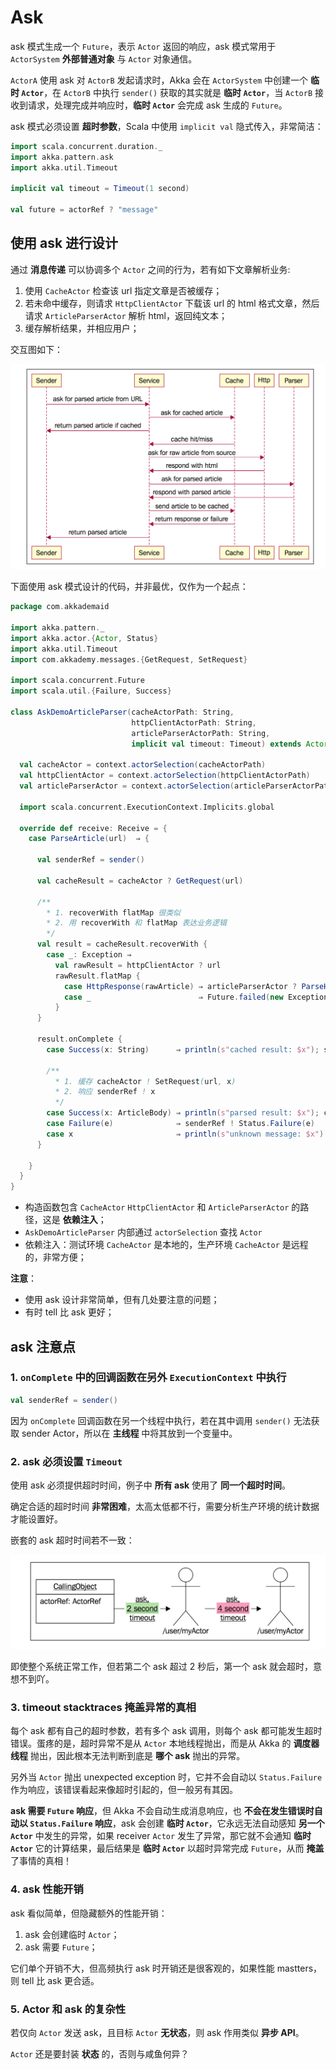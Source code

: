 # Ask

ask 模式生成一个 `Future`，表示 `Actor` 返回的响应，ask 模式常用于 `ActorSystem` **外部普通对象** 与 `Actor` 对象通信。

`ActorA` 使用 ask 对 `ActorB` 发起请求时，Akka 会在 `ActorSystem` 中创建一个 **临时 `Actor`**，在 `ActorB` 中执行 `sender()` 获取的其实就是 **临时 `Actor`**，当 `ActorB` 接收到请求，处理完成并响应时，**临时 `Actor`** 会完成 ask 生成的 `Future`。

ask 模式必须设置 **超时参数**，Scala 中使用 `implicit val` 隐式传入，非常简洁：

```Scala
import scala.concurrent.duration._
import akka.pattern.ask
import akka.util.Timeout

implicit val timeout = Timeout(1 second)

val future = actorRef ? "message"
```

## 使用 ask 进行设计

通过 **消息传递** 可以协调多个 `Actor` 之间的行为，若有如下文章解析业务:

1. 使用 `CacheActor` 检查该 url 指定文章是否被缓存；
2. 若未命中缓存，则请求 `HttpClientActor` 下载该 url 的 html 格式文章，然后请求 `ArticleParserActor` 解析 html，返回纯文本；
3. 缓存解析结果，并相应用户；

交互图如下：

![img](../images/ask-demo.png) 

下面使用 ask 模式设计的代码，并非最优，仅作为一个起点：

```Scala
package com.akkademaid

import akka.pattern._
import akka.actor.{Actor, Status}
import akka.util.Timeout
import com.akkademy.messages.{GetRequest, SetRequest}

import scala.concurrent.Future
import scala.util.{Failure, Success}

class AskDemoArticleParser(cacheActorPath: String,
                           httpClientActorPath: String,
                           articleParserActorPath: String,
                           implicit val timeout: Timeout) extends Actor {

  val cacheActor = context.actorSelection(cacheActorPath)
  val httpClientActor = context.actorSelection(httpClientActorPath)
  val articleParserActor = context.actorSelection(articleParserActorPath)

  import scala.concurrent.ExecutionContext.Implicits.global

  override def receive: Receive = {
    case ParseArticle(url)  ⇒ {

      val senderRef = sender()

      val cacheResult = cacheActor ? GetRequest(url)

      /**
        * 1. recoverWith flatMap 很类似
        * 2. 用 recoverWith 和 flatMap 表达业务逻辑
        */
      val result = cacheResult.recoverWith {
        case _: Exception ⇒
          val rawResult = httpClientActor ? url
          rawResult.flatMap {
            case HttpResponse(rawArticle) ⇒ articleParserActor ? ParseHtmlArticle(url, rawArticle)
            case _                        ⇒ Future.failed(new Exception("unknown response"))
          }
      }

      result.onComplete {
        case Success(x: String)      ⇒ println(s"cached result: $x"); senderRef ! x

        /**
          * 1. 缓存 cacheActor ! SetRequest(url, x)
          * 2. 响应 senderRef ! x
          */
        case Success(x: ArticleBody) ⇒ println(s"parsed result: $x"); cacheActor ! SetRequest(url, x.body); senderRef ! x
        case Failure(e)              ⇒ senderRef ! Status.Failure(e)
        case x                       ⇒ println(s"unknown message: $x")
      }

    }
  }
}
```

* 构造函数包含 `CacheActor` `HttpClientActor` 和 `ArticleParserActor` 的路径，这是 **依赖注入**；
* `AskDemoArticleParser` 内部通过 `actorSelection` 查找 `Actor`
* 依赖注入：测试环境 `CacheActor` 是本地的，生产环境 `CacheActor` 是远程的，非常方便；

**注意**：

* 使用 ask 设计非常简单，但有几处要注意的问题；
* 有时 tell 比 ask 更好；

## ask 注意点

### 1. `onComplete` 中的回调函数在另外 `ExecutionContext` 中执行

```Scala
val senderRef = sender()
```

因为 `onComplete` 回调函数在另一个线程中执行，若在其中调用 `sender()` 无法获取 sender Actor，所以在 **主线程** 中将其放到一个变量中。

### 2. ask 必须设置 `Timeout`

使用 ask 必须提供超时时间，例子中 **所有 ask** 使用了 **同一个超时时间**。

确定合适的超时时间 **非常困难**，太高太低都不行，需要分析生产环境的统计数据才能设置好。

嵌套的 ask 超时时间若不一致：

![img](../images/ask-timeout.png) 

即使整个系统正常工作，但若第二个 ask 超过 2 秒后，第一个 ask 就会超时，意想不到吖。

### 3. timeout stacktraces 掩盖异常的真相

每个 ask 都有自己的超时参数，若有多个 ask 调用，则每个 ask 都可能发生超时错误。蛋疼的是，超时异常不是从 `Actor` 本地线程抛出，而是从 Akka 的 **调度器线程** 抛出，因此根本无法判断到底是 **哪个 ask** 抛出的异常。

另外当 `Actor` 抛出 unexpected exception 时，它并不会自动以 `Status.Failure` 作为响应，该错误看起来像超时引起的，但一般另有其因。

**ask 需要 `Future` 响应**，但 Akka 不会自动生成消息响应，也 **不会在发生错误时自动以 `Status.Failure` 响应**，ask 会创建 **临时 `Actor`**，它永远无法自动感知 **另一个 `Actor`** 中发生的异常，如果 receiver `Actor` 发生了异常，那它就不会通知 **临时 `Actor`** 它的计算结果，最后结果是 **临时 `Actor`** 以超时异常完成 `Future`，从而 **掩盖** 了事情的真相！

### 4. ask 性能开销

ask 看似简单，但隐藏额外的性能开销：

1. ask 会创建临时 `Actor`；
2. ask 需要 `Future`；

它们单个开销不大，但高频执行 ask 时开销还是很客观的，如果性能 mastters，则 tell 比 ask 更合适。

### 5. Actor 和 ask 的复杂性

若仅向 `Actor` 发送 ask，且目标 `Actor` **无状态**，则 ask 作用类似 **异步 API**。

`Actor` 还是要封装 **状态** 的，否则与咸鱼何异？
